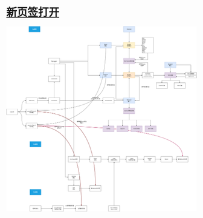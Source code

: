 # <a href="./png/yao_database-xun%20schema.drawio.png" target="_blank">新页签打开</a>

![](./png/yao_database-xun%20schema.drawio.png)
